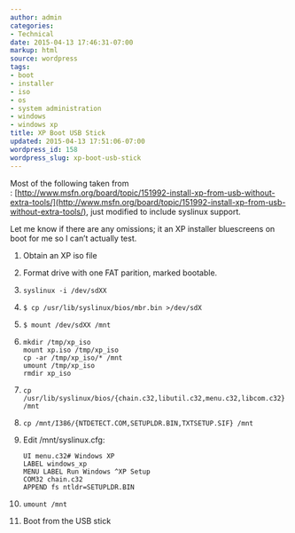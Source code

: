 ```yaml
---
author: admin
categories:
- Technical
date: 2015-04-13 17:46:31-07:00
markup: html
source: wordpress
tags:
- boot
- installer
- iso
- os
- system administration
- windows
- windows xp
title: XP Boot USB Stick
updated: 2015-04-13 17:51:06-07:00
wordpress_id: 158
wordpress_slug: xp-boot-usb-stick
---
```

Most of the following taken from : [http://www.msfn.org/board/topic/151992-install-xp-from-usb-without-extra-tools/](http://www.msfn.org/board/topic/151992-install-xp-from-usb-without-extra-tools/), just modified to include syslinux support.

Let me know if there are any omissions; it an XP installer bluescreens on boot for me so I can’t actually test.

1.  Obtain an XP iso file
2.  Format drive with one FAT parition, marked bootable.
3.  
    ```
    syslinux -i /dev/sdXX
    ```
    
4.  
    ```
    $ cp /usr/lib/syslinux/bios/mbr.bin >/dev/sdX
    ```
    
5.  
    ```
    $ mount /dev/sdXX /mnt
    ```
    
6.  
    ```
    mkdir /tmp/xp_iso
    mount xp.iso /tmp/xp_iso
    cp -ar /tmp/xp_iso/* /mnt
    umount /tmp/xp_iso
    rmdir xp_iso
    ```
    
7.  
    ```
    cp /usr/lib/syslinux/bios/{chain.c32,libutil.c32,menu.c32,libcom.c32} /mnt
    ```
    
8.  
    ```
    cp /mnt/I386/{NTDETECT.COM,SETUPLDR.BIN,TXTSETUP.SIF} /mnt
    ```
    
9.  Edit /mnt/syslinux.cfg:
    
    ```
    UI menu.c32# Windows XP
    LABEL windows_xp
    MENU LABEL Run Windows ^XP Setup
    COM32 chain.c32
    APPEND fs ntldr=SETUPLDR.BIN
    ```
    
10.  
    ```
    umount /mnt
    ```
    
11. Boot from the USB stick
